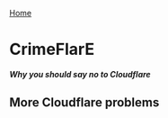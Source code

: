 [Home](../README_short.md)

# CrimeFlarE
***Why you should say no to Cloudflare***

## More Cloudflare problems

